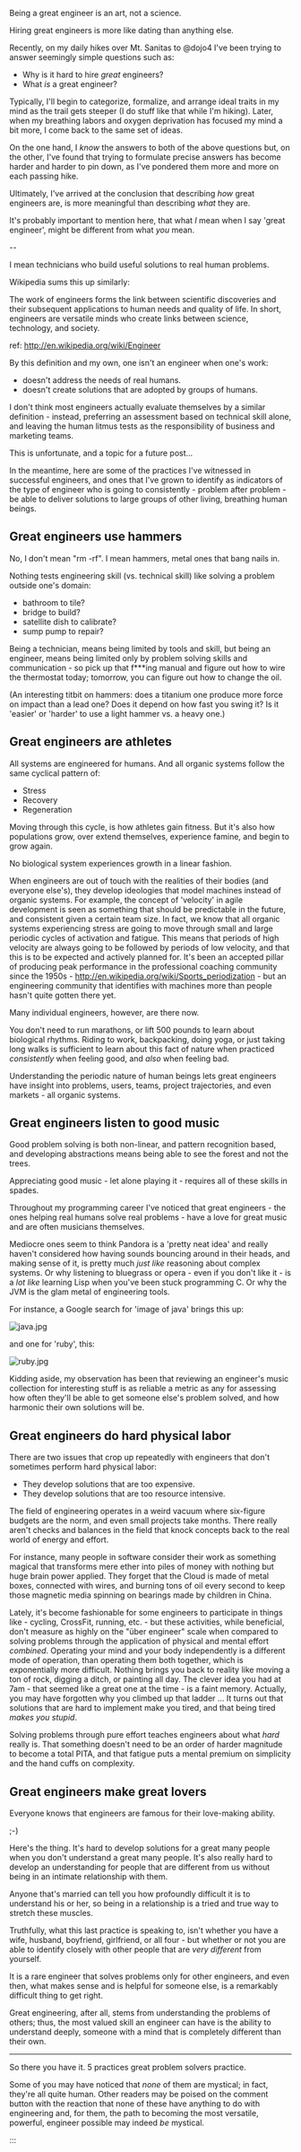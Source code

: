 Being a great engineer is an art, not a science.

Hiring great engineers is more like dating than anything else.

Recently, on my daily hikes over Mt. Sanitas to @dojo4 I've been trying to answer seemingly simple questions such as:

- Why is it hard to hire *great* engineers?
- What *is* a great engineer?

Typically, I'll begin to categorize, formalize, and arrange ideal traits in my mind as the trail gets steeper (I do stuff like that while I'm hiking).  Later, when my breathing labors and oxygen deprivation has focused my mind a bit more, I come back to the same set of ideas.

On the one hand, I *know* the answers to both of the above questions but, on the other, I've found that trying to formulate precise answers has become harder and harder to pin down, as I've pondered them more and more on each passing hike.

Ultimately, I've arrived at the conclusion that describing *how* great engineers are, is more meaningful than describing *what* they are.

It's probably important to mention here, that what *I* mean when I say 'great engineer', might be different from what *you* mean.

--

I mean technicians who build useful solutions to real human problems.

Wikipedia sums this up similarly:

  The work of engineers forms the link between scientific discoveries and their subsequent applications to human needs and quality of life. In short, engineers are versatile minds who create links between science, technology, and society.

  ref: http://en.wikipedia.org/wiki/Engineer

By this definition and my own, one isn't an engineer when one's work:

- doesn't address the needs of real humans.
- doesn't create solutions that are adopted by groups of humans.

I don't think most engineers actually evaluate themselves by a similar definition - instead, preferring an assessment based on technical skill alone, and leaving the human litmus tests as the responsibility of business and marketing teams.

This is unfortunate, and a topic for a future post...

In the meantime, here are some of the practices I've witnessed in successful engineers, and ones that I've grown to identify as indicators of the type of engineer who is going to consistently - problem after problem - be able to deliver solutions to large groups of other living, breathing human beings.


Great engineers use hammers
---------------------------

No, I don't mean "rm -rf". I mean hammers, metal ones that bang nails in.

Nothing tests engineering skill (vs. technical skill) like solving a problem outside one's domain:

- bathroom to tile?
- bridge to build?
- satellite dish to calibrate?
- sump pump to repair?

Being a technician, means being limited by tools and skill, but being an engineer, means being limited only by problem solving skills and communication - so pick up that f***ing manual and figure out how to wire the thermostat today; tomorrow, you can figure out how to change the oil.

(An interesting titbit on hammers: does a titanium one produce more force on impact than a lead one?  Does it depend on how fast you swing it? Is it  'easier' or 'harder' to use a light hammer vs. a heavy one.)

Great engineers are athletes
-----------------------------

All systems are engineered for humans.  And all organic systems follow the same cyclical pattern of:

- Stress
- Recovery
- Regeneration

Moving through this cycle, is how athletes gain fitness.  But it's also how populations grow, over extend themselves, experience famine, and begin to grow again.

No biological system experiences growth in a linear fashion.

When engineers are out of touch with the realities of their bodies (and everyone else's), they develop ideologies that model machines instead of organic systems.  For example, the concept of 'velocity' in agile development is seen as something that should be predictable in the future, and consistent given a certain team size. In fact, we know that all organic systems experiencing stress are going to move through small and large periodic cycles of activation and fatigue.  This means that periods of high velocity are always going to be followed by periods of low velocity, and that this is to be expected and actively planned for.  It's been an accepted pillar of producing peak performance in the professional coaching community since the 1950s - http://en.wikipedia.org/wiki/Sports_periodization - but an engineering community that identifies with machines more than people hasn't quite gotten there yet.

Many individual engineers, however, are there now.

You don't need to run marathons, or lift 500 pounds to learn about biological rhythms.  Riding to work, backpacking, doing yoga, or just taking long walks is sufficient to learn about this fact of nature when practiced *consistently* when feeling good, and *also* when feeling bad.

Understanding the periodic nature of human beings lets great engineers have insight into problems, users, teams, project trajectories, and even markets - all organic systems.

Great engineers listen to good music
------------------------------------

Good problem solving is both non-linear, and pattern recognition based, and developing abstractions means being able to see the forest and not the trees.

Appreciating good music - let alone playing it - requires all of these skills in spades.

Throughout my programming career I've noticed that great engineers - the ones helping real humans solve real problems - have a love for great music and are often musicians themselves.

Mediocre ones seem to think Pandora is a 'pretty neat idea' and really haven't considered how having sounds bouncing around in their heads, and making sense of it, is pretty much *just like* reasoning about complex systems. Or why listening to bluegrass or opera - even if you don't like it - is a *lot like* learning Lisp when you've been stuck programming C.  Or why the JVM is the glam metal of engineering tools.

For instance, a Google search for 'image of java' brings this up:

![java.jpg](assets/3644.jpeg) 

and one for 'ruby', this:

![ruby.jpg](assets/3645.jpeg) 

Kidding aside, my observation has been that reviewing an engineer's music collection for interesting stuff is as reliable a metric as any for assessing how often they'll be able to get someone else's problem solved, and how harmonic their own solutions will be.

Great engineers do hard physical labor
--------------------------------------

There are two issues that crop up repeatedly with engineers that don't sometimes perform hard physical labor:

- They develop solutions that are too expensive.
- They develop solutions that are too resource intensive.

The field of engineering operates in a weird vacuum where six-figure budgets are the norm, and even small projects take months. There really aren't checks and balances in the field that knock concepts back to the real world of energy and effort.

For instance, many people in software consider their work as something magical that transforms mere ether into piles of money with nothing but huge brain power applied.  They forget that the Cloud is made of metal boxes, connected with wires, and burning tons of oil every second to keep those magnetic media spinning on bearings made by children in China.

Lately, it's become fashionable for some engineers to participate in things like - cycling, CrossFit, running, etc. - but these activities, while beneficial, don't measure as highly on the "über engineer" scale when compared to solving problems through the application of physical and mental effort *_combined_*.  Operating your mind and your body independently is a different mode of operation, than operating them both together, which is exponentially more difficult.  Nothing brings you back to reality like moving a ton of rock, digging a ditch, or painting all day.  The clever idea you had at 7am - that seemed like a great one at the time - is a faint memory.  Actually, you may have forgotten why you climbed up that ladder ...  It turns out that solutions that are hard to implement make you tired, and that being tired *makes you stupid*.

Solving problems through pure effort teaches engineers about what *hard* really is. That something doesn't need to be an order of harder magnitude to become a total PITA, and that fatigue puts a mental premium on simplicity and the hand cuffs on complexity.

Great engineers make great lovers
---------------------------------

Everyone knows that engineers are famous for their love-making ability.

;-)

Here's the thing. It's hard to develop solutions for a great many people when you don't understand a great many people.  It's also really hard to develop an understanding for people that are different from us without being in an intimate relationship with them.

Anyone that's married can tell you how profoundly difficult it is to understand his or her, so being in a relationship is a tried and true way to stretch these muscles.

Truthfully, what this last practice is speaking to, isn't whether you have a wife, husband, boyfriend, girlfriend, or all four - but whether or not you are able to identify closely with other people that are *very different* from yourself.

It is a rare engineer that solves problems only for other engineers, and even then, what makes sense and is helpful for someone else, is a remarkably difficult thing to get right.

Great engineering, after all, stems from understanding the problems of others; thus, the most valued skill an engineer can have is the ability to understand deeply, someone with a mind that is completely different than their own.


-------------------------


So there you have it.  5 practices great problem solvers practice.  

Some of you may have noticed that *none* of them are mystical; in fact, they're all quite human.  Other readers may be poised on the comment button with the reaction that none of these have anything to do with engineering and, for them, the path to becoming the most versatile, powerful, engineer possible may indeed *be* mystical.  


:::